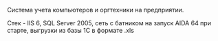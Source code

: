 Система учета компьютеров и оргтехники на предприятии.

Стек - IIS 6, SQL Server 2005, сеть с батником на запуск AIDA 64 при старте, выгрузки из базы 1С в формате .xls
